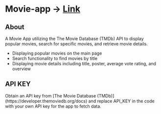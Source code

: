 # Movie-app -> [Link](https://movie-app-playful.netlify.app/)
<h2> About </h2>
<p> A Movie App utilizing the The Movie Database (TMDb) API to display popular movies, search for specific movies, and retrieve movie details.</p>

<ul>
  <li> Displaying popular movies on the main page</li>
  <li>Search functionality to find movies by title</li>
  <li>Displaying movie details including title, poster, average vote rating, and overview</li>
</ul>

<h2> API KEY </h2>
<p> Obtain an API key from [The Movie Database (TMDb)](https://developer.themoviedb.org/docs) and replace API_KEY in the code with your own API key for the app to fetch data.</p>


